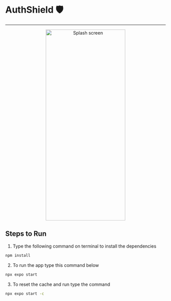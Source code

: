 # AuthShield 🛡️
<hr>
<div align="center">
  <img src="https://i.postimg.cc/yxpSjW5M/splash.png" width="250px" height="600px" alt="Splash screen">
</div>

## Steps to Run
1. Type the following command on terminal to install the dependencies
```bash
npm install
```
2. To run the app type this command below
```bash
npx expo start
```
3. To reset the cache and run type the command
```bash
npx expo start -c
```
